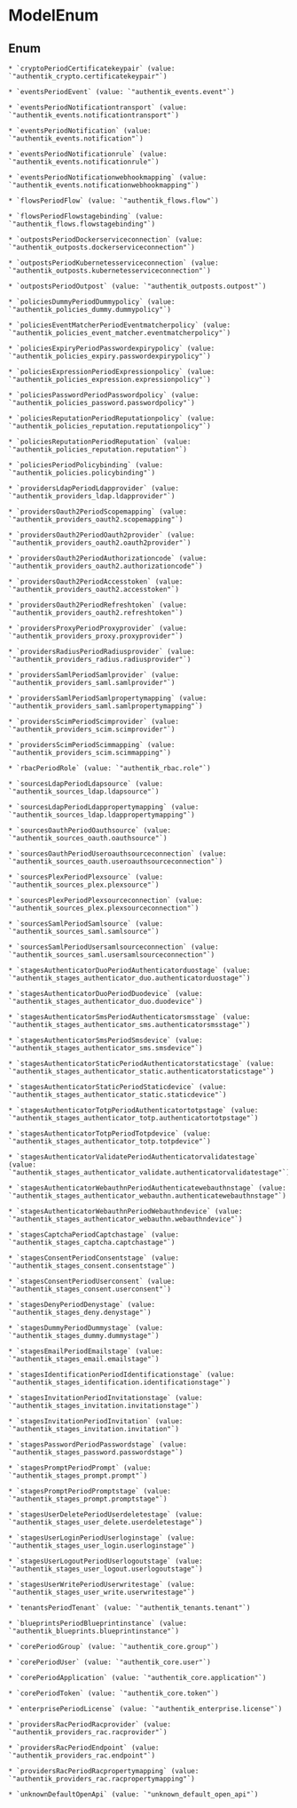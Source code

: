 
# ModelEnum

## Enum


    * `cryptoPeriodCertificatekeypair` (value: `"authentik_crypto.certificatekeypair"`)

    * `eventsPeriodEvent` (value: `"authentik_events.event"`)

    * `eventsPeriodNotificationtransport` (value: `"authentik_events.notificationtransport"`)

    * `eventsPeriodNotification` (value: `"authentik_events.notification"`)

    * `eventsPeriodNotificationrule` (value: `"authentik_events.notificationrule"`)

    * `eventsPeriodNotificationwebhookmapping` (value: `"authentik_events.notificationwebhookmapping"`)

    * `flowsPeriodFlow` (value: `"authentik_flows.flow"`)

    * `flowsPeriodFlowstagebinding` (value: `"authentik_flows.flowstagebinding"`)

    * `outpostsPeriodDockerserviceconnection` (value: `"authentik_outposts.dockerserviceconnection"`)

    * `outpostsPeriodKubernetesserviceconnection` (value: `"authentik_outposts.kubernetesserviceconnection"`)

    * `outpostsPeriodOutpost` (value: `"authentik_outposts.outpost"`)

    * `policiesDummyPeriodDummypolicy` (value: `"authentik_policies_dummy.dummypolicy"`)

    * `policiesEventMatcherPeriodEventmatcherpolicy` (value: `"authentik_policies_event_matcher.eventmatcherpolicy"`)

    * `policiesExpiryPeriodPasswordexpirypolicy` (value: `"authentik_policies_expiry.passwordexpirypolicy"`)

    * `policiesExpressionPeriodExpressionpolicy` (value: `"authentik_policies_expression.expressionpolicy"`)

    * `policiesPasswordPeriodPasswordpolicy` (value: `"authentik_policies_password.passwordpolicy"`)

    * `policiesReputationPeriodReputationpolicy` (value: `"authentik_policies_reputation.reputationpolicy"`)

    * `policiesReputationPeriodReputation` (value: `"authentik_policies_reputation.reputation"`)

    * `policiesPeriodPolicybinding` (value: `"authentik_policies.policybinding"`)

    * `providersLdapPeriodLdapprovider` (value: `"authentik_providers_ldap.ldapprovider"`)

    * `providersOauth2PeriodScopemapping` (value: `"authentik_providers_oauth2.scopemapping"`)

    * `providersOauth2PeriodOauth2provider` (value: `"authentik_providers_oauth2.oauth2provider"`)

    * `providersOauth2PeriodAuthorizationcode` (value: `"authentik_providers_oauth2.authorizationcode"`)

    * `providersOauth2PeriodAccesstoken` (value: `"authentik_providers_oauth2.accesstoken"`)

    * `providersOauth2PeriodRefreshtoken` (value: `"authentik_providers_oauth2.refreshtoken"`)

    * `providersProxyPeriodProxyprovider` (value: `"authentik_providers_proxy.proxyprovider"`)

    * `providersRadiusPeriodRadiusprovider` (value: `"authentik_providers_radius.radiusprovider"`)

    * `providersSamlPeriodSamlprovider` (value: `"authentik_providers_saml.samlprovider"`)

    * `providersSamlPeriodSamlpropertymapping` (value: `"authentik_providers_saml.samlpropertymapping"`)

    * `providersScimPeriodScimprovider` (value: `"authentik_providers_scim.scimprovider"`)

    * `providersScimPeriodScimmapping` (value: `"authentik_providers_scim.scimmapping"`)

    * `rbacPeriodRole` (value: `"authentik_rbac.role"`)

    * `sourcesLdapPeriodLdapsource` (value: `"authentik_sources_ldap.ldapsource"`)

    * `sourcesLdapPeriodLdappropertymapping` (value: `"authentik_sources_ldap.ldappropertymapping"`)

    * `sourcesOauthPeriodOauthsource` (value: `"authentik_sources_oauth.oauthsource"`)

    * `sourcesOauthPeriodUseroauthsourceconnection` (value: `"authentik_sources_oauth.useroauthsourceconnection"`)

    * `sourcesPlexPeriodPlexsource` (value: `"authentik_sources_plex.plexsource"`)

    * `sourcesPlexPeriodPlexsourceconnection` (value: `"authentik_sources_plex.plexsourceconnection"`)

    * `sourcesSamlPeriodSamlsource` (value: `"authentik_sources_saml.samlsource"`)

    * `sourcesSamlPeriodUsersamlsourceconnection` (value: `"authentik_sources_saml.usersamlsourceconnection"`)

    * `stagesAuthenticatorDuoPeriodAuthenticatorduostage` (value: `"authentik_stages_authenticator_duo.authenticatorduostage"`)

    * `stagesAuthenticatorDuoPeriodDuodevice` (value: `"authentik_stages_authenticator_duo.duodevice"`)

    * `stagesAuthenticatorSmsPeriodAuthenticatorsmsstage` (value: `"authentik_stages_authenticator_sms.authenticatorsmsstage"`)

    * `stagesAuthenticatorSmsPeriodSmsdevice` (value: `"authentik_stages_authenticator_sms.smsdevice"`)

    * `stagesAuthenticatorStaticPeriodAuthenticatorstaticstage` (value: `"authentik_stages_authenticator_static.authenticatorstaticstage"`)

    * `stagesAuthenticatorStaticPeriodStaticdevice` (value: `"authentik_stages_authenticator_static.staticdevice"`)

    * `stagesAuthenticatorTotpPeriodAuthenticatortotpstage` (value: `"authentik_stages_authenticator_totp.authenticatortotpstage"`)

    * `stagesAuthenticatorTotpPeriodTotpdevice` (value: `"authentik_stages_authenticator_totp.totpdevice"`)

    * `stagesAuthenticatorValidatePeriodAuthenticatorvalidatestage` (value: `"authentik_stages_authenticator_validate.authenticatorvalidatestage"`)

    * `stagesAuthenticatorWebauthnPeriodAuthenticatewebauthnstage` (value: `"authentik_stages_authenticator_webauthn.authenticatewebauthnstage"`)

    * `stagesAuthenticatorWebauthnPeriodWebauthndevice` (value: `"authentik_stages_authenticator_webauthn.webauthndevice"`)

    * `stagesCaptchaPeriodCaptchastage` (value: `"authentik_stages_captcha.captchastage"`)

    * `stagesConsentPeriodConsentstage` (value: `"authentik_stages_consent.consentstage"`)

    * `stagesConsentPeriodUserconsent` (value: `"authentik_stages_consent.userconsent"`)

    * `stagesDenyPeriodDenystage` (value: `"authentik_stages_deny.denystage"`)

    * `stagesDummyPeriodDummystage` (value: `"authentik_stages_dummy.dummystage"`)

    * `stagesEmailPeriodEmailstage` (value: `"authentik_stages_email.emailstage"`)

    * `stagesIdentificationPeriodIdentificationstage` (value: `"authentik_stages_identification.identificationstage"`)

    * `stagesInvitationPeriodInvitationstage` (value: `"authentik_stages_invitation.invitationstage"`)

    * `stagesInvitationPeriodInvitation` (value: `"authentik_stages_invitation.invitation"`)

    * `stagesPasswordPeriodPasswordstage` (value: `"authentik_stages_password.passwordstage"`)

    * `stagesPromptPeriodPrompt` (value: `"authentik_stages_prompt.prompt"`)

    * `stagesPromptPeriodPromptstage` (value: `"authentik_stages_prompt.promptstage"`)

    * `stagesUserDeletePeriodUserdeletestage` (value: `"authentik_stages_user_delete.userdeletestage"`)

    * `stagesUserLoginPeriodUserloginstage` (value: `"authentik_stages_user_login.userloginstage"`)

    * `stagesUserLogoutPeriodUserlogoutstage` (value: `"authentik_stages_user_logout.userlogoutstage"`)

    * `stagesUserWritePeriodUserwritestage` (value: `"authentik_stages_user_write.userwritestage"`)

    * `tenantsPeriodTenant` (value: `"authentik_tenants.tenant"`)

    * `blueprintsPeriodBlueprintinstance` (value: `"authentik_blueprints.blueprintinstance"`)

    * `corePeriodGroup` (value: `"authentik_core.group"`)

    * `corePeriodUser` (value: `"authentik_core.user"`)

    * `corePeriodApplication` (value: `"authentik_core.application"`)

    * `corePeriodToken` (value: `"authentik_core.token"`)

    * `enterprisePeriodLicense` (value: `"authentik_enterprise.license"`)

    * `providersRacPeriodRacprovider` (value: `"authentik_providers_rac.racprovider"`)

    * `providersRacPeriodEndpoint` (value: `"authentik_providers_rac.endpoint"`)

    * `providersRacPeriodRacpropertymapping` (value: `"authentik_providers_rac.racpropertymapping"`)

    * `unknownDefaultOpenApi` (value: `"unknown_default_open_api"`)



